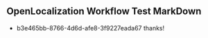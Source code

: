 ## OpenLocalization Workflow Test MarkDown
* b3e465bb-8766-4d6d-afe8-3f9227eada67 thanks!

<!--HONumber=Jul16_HO3-->


